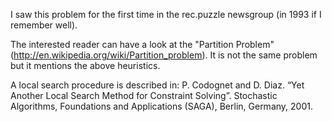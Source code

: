 I saw this problem for the first time in the rec.puzzle newsgroup (in 1993 if I remember well).

The interested reader can have a look at the "Partition Problem" (http://en.wikipedia.org/wiki/Partition_problem). It is not the same problem but it mentions the above heuristics.

A local search procedure is described in: P. Codognet and D. Diaz. “Yet Another Local Search Method for Constraint Solving”. Stochastic Algorithms, Foundations and Applications (SAGA), Berlin, Germany, 2001.